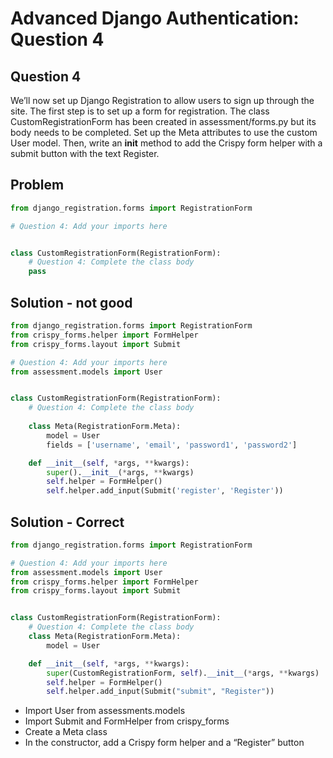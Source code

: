 # Advanced Django Authentication: Question 4

## Question 4
We’ll now set up Django Registration to allow users to sign up through the site. The first step is to set up a form for registration. The class CustomRegistrationForm has been created in assessment/forms.py but its body needs to be completed. Set up the Meta attributes to use the custom User model. Then, write an __init__ method to add the Crispy form helper with a submit button with the text Register.

## Problem
```python
from django_registration.forms import RegistrationForm

# Question 4: Add your imports here


class CustomRegistrationForm(RegistrationForm):
    # Question 4: Complete the class body
    pass

```

## Solution - not good

```python
from django_registration.forms import RegistrationForm
from crispy_forms.helper import FormHelper
from crispy_forms.layout import Submit

# Question 4: Add your imports here
from assessment.models import User


class CustomRegistrationForm(RegistrationForm):
    # Question 4: Complete the class body
    
    class Meta(RegistrationForm.Meta):
        model = User
        fields = ['username', 'email', 'password1', 'password2']

    def __init__(self, *args, **kwargs):
        super().__init__(*args, **kwargs)
        self.helper = FormHelper()
        self.helper.add_input(Submit('register', 'Register'))
```

## Solution - Correct

```python
from django_registration.forms import RegistrationForm

# Question 4: Add your imports here
from assessment.models import User
from crispy_forms.helper import FormHelper
from crispy_forms.layout import Submit


class CustomRegistrationForm(RegistrationForm):
    # Question 4: Complete the class body
    class Meta(RegistrationForm.Meta):
        model = User

    def __init__(self, *args, **kwargs):
        super(CustomRegistrationForm, self).__init__(*args, **kwargs)
        self.helper = FormHelper()
        self.helper.add_input(Submit("submit", "Register"))
```

- Import User from assessments.models
- Import Submit and FormHelper from crispy_forms
- Create a Meta class
- In the constructor, add a Crispy form helper and a “Register” button
